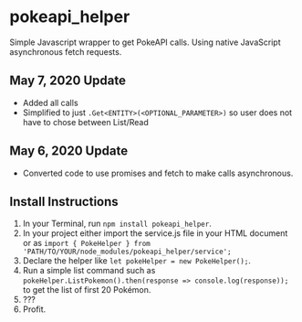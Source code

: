 # pokeapi_helper
Simple Javascript wrapper to get PokeAPI calls. Using native JavaScript asynchronous fetch requests.

## May 7, 2020 Update
- Added all calls
- Simplified to just `.Get<ENTITY>(<OPTIONAL_PARAMETER>)` so user does not have to chose between List/Read

## May 6, 2020 Update
- Converted code to use promises and fetch to make calls asynchronous.

## Install Instructions
1. In your Terminal, run `npm install pokeapi_helper`.
2. In your project either import the service.js file in your HTML document or as `import { PokeHelper } from 'PATH/TO/YOUR/node_modules/pokeapi_helper/service';`
3. Declare the helper like `let pokeHelper = new PokeHelper();`.
4. Run a simple list command such as `pokeHelper.ListPokemon().then(response => console.log(response));` to get the list of first 20 Pokémon.
5. ???
6. Profit.